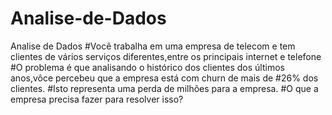 # Analise-de-Dados
Analise de Dados
#Você trabalha em uma empresa de telecom e tem clientes de vários serviços diferentes,entre os principais internet e telefone
#O problema é que analisando o histórico dos clientes dos últimos anos,vôce percebeu que a empresa está com churn de mais de
#26% dos clientes.
#Isto representa uma perda de milhões para a empresa.
#O que a empresa precisa fazer para resolver isso?
